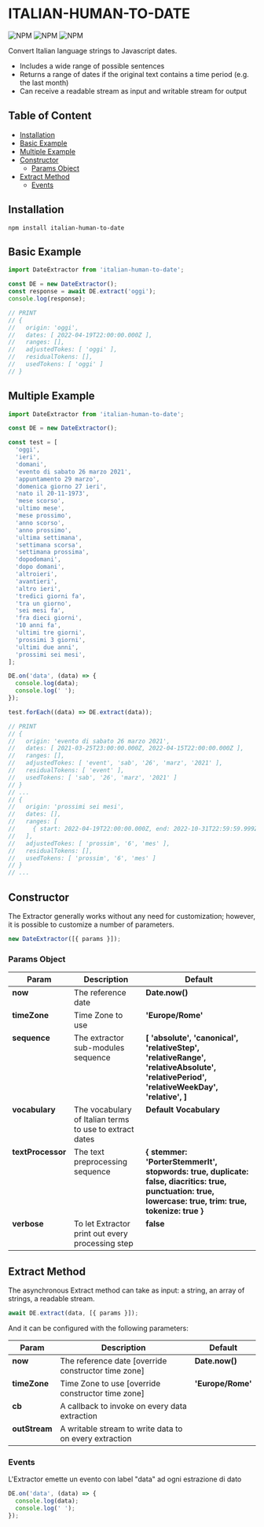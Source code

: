 # ITALIAN-HUMAN-TO-DATE

![NPM](https://img.shields.io/npm/v/italian-human-to-date/latest)
![NPM](https://img.shields.io/npm/dw/italian-human-to-date)
![NPM](https://img.shields.io/npm/l/italian-human-to-date)

Convert Italian language strings to Javascript dates.

- Includes a wide range of possible sentences
- Returns a range of dates if the original text contains a time period (e.g. the last month)
- Can receive a readable stream as input and writable stream for output

## Table of Content

<!-- TOC -->

- [Installation](#installation)
- [Basic Example](#basic-example)
- [Multiple Example](#multiple-example)
- [Constructor](#constructor)
  - [Params Object](#params-object)
- [Extract Method](#extract-method)
  - [Events](#events)

<!-- /TOC -->

## Installation

<a id="markdown-installation" name="installation"></a>

```
npm install italian-human-to-date
```

## Basic Example

<a id="markdown-basic-example" name="basic-example"></a>

```javascript
import DateExtractor from 'italian-human-to-date';

const DE = new DateExtractor();
const response = await DE.extract('oggi');
console.log(response);

// PRINT
// {
//   origin: 'oggi',
//   dates: [ 2022-04-19T22:00:00.000Z ],
//   ranges: [],
//   adjustedTokes: [ 'oggi' ],
//   residualTokens: [],
//   usedTokens: [ 'oggi' ]
// }
```

## Multiple Example

<a id="markdown-multiple-example" name="multiple-example"></a>

```javascript
import DateExtractor from 'italian-human-to-date';

const DE = new DateExtractor();

const test = [
  'oggi',
  'ieri',
  'domani',
  'evento di sabato 26 marzo 2021',
  'appuntamento 29 marzo',
  'domenica giorno 27 ieri',
  'nato il 20-11-1973',
  'mese scorso',
  'ultimo mese',
  'mese prossimo',
  'anno scorso',
  'anno prossimo',
  'ultima settimana',
  'settimana scorsa',
  'settimana prossima',
  'dopodomani',
  'dopo domani',
  'altroieri',
  'avantieri',
  'altro ieri',
  'tredici giorni fa',
  'tra un giorno',
  'sei mesi fa',
  'fra dieci giorni',
  '10 anni fa',
  'ultimi tre giorni',
  'prossimi 3 giorni',
  'ultimi due anni',
  'prossimi sei mesi',
];

DE.on('data', (data) => {
  console.log(data);
  console.log(' ');
});

test.forEach((data) => DE.extract(data));

// PRINT
// {
//   origin: 'evento di sabato 26 marzo 2021',
//   dates: [ 2021-03-25T23:00:00.000Z, 2022-04-15T22:00:00.000Z ],
//   ranges: [],
//   adjustedTokes: [ 'event', 'sab', '26', 'marz', '2021' ],
//   residualTokens: [ 'event' ],
//   usedTokens: [ 'sab', '26', 'marz', '2021' ]
// }
// ...
// {
//   origin: 'prossimi sei mesi',
//   dates: [],
//   ranges: [
//     { start: 2022-04-19T22:00:00.000Z, end: 2022-10-31T22:59:59.999Z }
//   ],
//   adjustedTokes: [ 'prossim', '6', 'mes' ],
//   residualTokens: [],
//   usedTokens: [ 'prossim', '6', 'mes' ]
// }
// ...
```

## Constructor

<a id="markdown-constructor" name="constructor"></a>

The Extractor generally works without any need for customization; however, it is possible to customize a number of parameters.

```javascript
new DateExtractor([{ params }]);
```

### Params Object

<a id="markdown-params-object" name="params-object"></a>

<table>
<tr>
<th>Param</th><th>Description</th><th>Default</th>
</tr>
<tbody>
<tr>
    <td style="vertical-align:top"><b>now</b></td>
    <td style="vertical-align:top">The reference date</td>
    <td style="vertical-align:top"><b>Date.now()</b></td>
</tr>
<tr>
    <td style="vertical-align:top"><b>timeZone</b></td>
    <td style="vertical-align:top">Time Zone to use</td>
    <td style="vertical-align:top"><b>'Europe/Rome'</b></td>
</tr>
<tr>
    <td style="vertical-align:top"><b>sequence</b></td>
    <td style="vertical-align:top">The extractor sub-modules sequence</td>
    <td style="vertical-align:top"><b>[
  'absolute',
  'canonical',
  'relativeStep',
  'relativeRange',
  'relativeAbsolute',
  'relativePeriod',
  'relativeWeekDay',
  'relative',
]</b></td>
</tr>
<tr>
    <td style="vertical-align:top"><b>vocabulary</b></td>
    <td style="vertical-align:top">The vocabulary of Italian terms to use to extract dates</td>
    <td style="vertical-align:top"><b>Default Vocabulary</b></td>
</tr>
<tr>
    <td style="vertical-align:top"><b>textProcessor</b></td>
    <td style="vertical-align:top">The text preprocessing sequence</td>
    <td style="vertical-align:top"><b>{
      stemmer: 'PorterStemmerIt',
      stopwords: true,
      duplicate: false,
      diacritics: true,
      punctuation: true,
      lowercase: true,
      trim: true,
      tokenize: true
    }</b></td>
</tr>
<tr>
    <td style="vertical-align:top"><b>verbose</b></td>
    <td style="vertical-align:top">To let Extractor print out every processing step</td>
    <td style="vertical-align:top"><b>false</b></td>
</tr>
</tbody>
</table>

## Extract Method

<a id="markdown-extract-method" name="extract-method"></a>

The asynchronous Extract method can take as input: a string, an array of strings, a readable stream.

```javascript
await DE.extract(data, [{ params }]);
```

And it can be configured with the following parameters:

<table>
<tr>
<th>Param</th><th>Description</th><th>Default</th>
</tr>
<tbody>
<tr>
    <td style="vertical-align:top"><b>now</b></td>
    <td style="vertical-align:top">The reference date [override constructor time zone]</td>
    <td style="vertical-align:top"><b>Date.now()</b></td>
</tr>
<tr>
    <td style="vertical-align:top"><b>timeZone</b></td>
    <td style="vertical-align:top">Time Zone to use [override constructor time zone]</td>
    <td style="vertical-align:top"><b>'Europe/Rome'</b></td>
</tr>
<tr>
    <td style="vertical-align:top"><b>cb</b></td>
    <td style="vertical-align:top">A callback to invoke on every data extraction</td>
    <td style="vertical-align:top"><b></b></b></td>
</tr>
<tr>
    <td style="vertical-align:top"><b>outStream</b></td>
    <td style="vertical-align:top">A writable stream to write data to on every extraction</td>
    <td style="vertical-align:top"><b></b></td>
</tr>
</tbody>
</table>

### Events

<a id="markdown-events" name="events"></a>

L'Extractor emette un evento con label "data" ad ogni estrazione di dato

```javascript
DE.on('data', (data) => {
  console.log(data);
  console.log(' ');
});
```
